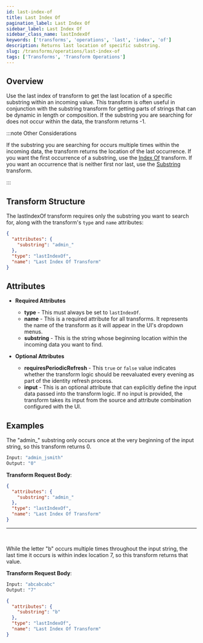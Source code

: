 ```yaml
---
id: last-index-of
title: Last Index Of
pagination_label: Last Index Of
sidebar_label: Last Index Of
sidebar_class_name: lastIndexOf
keywords: ['transforms', 'operations', 'last', 'index', 'of']
description: Returns last location of specific substring.
slug: /transforms/operations/last-index-of
tags: ['Transforms', 'Transform Operations']
---
```


## Overview

Use the last index of transform to get the last location of a specific substring within an incoming value. This transform is often useful in conjunction with the substring transform for getting parts of strings that can be dynamic in length or composition. If the substring you are searching for does not occur within the data, the transform returns -1.

:::note Other Considerations

If the substring you are searching for occurs multiple times within the incoming data, the transform returns the location of the last occurrence. If you want the first occurrence of a substring, use the [Index Of](./index-of.md) transform. If you want an occurrence that is neither first nor last, use the [Substring](./substring.md) transform.

:::

## Transform Structure

The lastIndexOf transform requires only the substring you want to search for, along with the transform's `type` and `name` attributes:

```json
{
  "attributes": {
    "substring": "admin_"
  },
  "type": "lastIndexOf",
  "name": "Last Index Of Transform"
}
```

## Attributes

- **Required Attributes**

  - **type** - This must always be set to `lastIndexOf`.
  - **name** - This is a required attribute for all transforms. It represents the name of the transform as it will appear in the UI's dropdown menus.
  - **substring** - This is the string whose beginning location within the incoming data you want to find.

- **Optional Attributes**
  - **requiresPeriodicRefresh** - This `true` or `false` value indicates whether the transform logic should be reevaluated every evening as part of the identity refresh process.
  - **input** - This is an optional attribute that can explicitly define the input data passed into the transform logic. If no input is provided, the transform takes its input from the source and attribute combination configured with the UI.

## Examples

The "admin\_" substring only occurs once at the very beginning of the input string, so this transform returns 0.

```bash
Input: "admin_jsmith"
Output: "0"
```

**Transform Request Body**:

```json
{
  "attributes": {
    "substring": "admin_"
  },
  "type": "lastIndexOf",
  "name": "Last Index Of Transform"
}
```

---

<p>&nbsp;</p>

While the letter "b" occurs multiple times throughout the input string, the last time it occurs is within index location 7, so this transform returns that value.

**Transform Request Body**:

```bash
Input: "abcabcabc"
Output: "7"
```

```json
{
  "attributes": {
    "substring": "b"
  },
  "type": "lastIndexOf",
  "name": "Last Index Of Transform"
}
```
